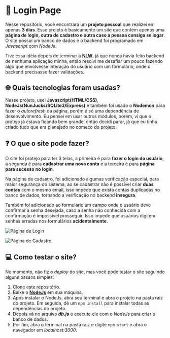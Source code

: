 # 🔐 Login Page
Nesse repositório, você encontrará um **projeto pessoal** que realizei em apenas **3 dias**. Esse projeto é basicamente um site que contém apenas uma **página de login, outra de cadastro e outra caso a pessoa consiga se logar**. O site possuí um banco de dados e o backend foi programado em *Javascript* com *NodeJs*.

Tive essa idéia depois de terminar a **[NLW](https://github.com/pedrohenriquebraga/NLW)**, já que nunca havia feito backend de nenhuma aplicação minha, então resolvi me desafiar um pouco fazendo algo que envolvesse interação do usuário com um formulário, onde o backend precisasse fazer validações.

## 🌐 Quais tecnologias foram usadas?
Nesse projeto, usei **Javascript(HTML/CSS)**, **NodeJs(NunJucks/SQLite3/Express)** e também foi usado o **Nodemon** para fazer o *autorefresh* da página, porém é só uma dependência de desenvolvimento. Eu pensei em usar outros módulos, porém, vi que o protejo já estava ficando bem grande, então decidi parar, já que eu tinha criado tudo que era planejado no começo do projeto.

## ❓ O que o site pode fazer?
O site foi protejo para ter 3 telas, a primeira é para **fazer o login do usuário**, a segunda é para **cadastrar uma nova conta** e a terceira é para **página para sucesso no login**. 

Na página de cadastro, foi adicionado algumas verificação especial, para maior segurança do sistema, ao se cadastrar não é possível criar **duas contas** com o mesmo email, isso impede que exista contas duplicadas no banco de dados, tornando a verificação no backend **insegura**. 

Também foi adicionado ao formulário um campo onde o usuário deve confirmar a senha desejada, caso a senha não conhecida com a confirmação é impossível prosseguir. Isso impede que usuários digitem senhas erradas nos formulários **acidentalmente**.

![Página de Login](https://i.ibb.co/xgtLzmP/login-page.png)

![Página de Cadastro](https://i.ibb.co/JcM05yF/create-account.png)

## 💻 Como testar o site?
No momento, não fiz o *deploy* do site, mas você pode testar o site seguindo alguns passos simples:

1. Clone este repositório.
2. Baixe o **[NodeJs](https://nodejs.org)** em sua máquina.
3. Após instalar o NodeJs, abra seu terminal e abra o projeto na pasta raiz do projeto. Em seguida, dê um ```npm install``` para instalar todas as dependências do projeto.
4. Depois vá no arquivo ***db.js*** e execute ele com o *NodeJs* para criar o banco de dados.
5. Por fim, abra o terminal na pasta raiz e digite ```npm start``` e abra o navegador em *localhost:3000*.
